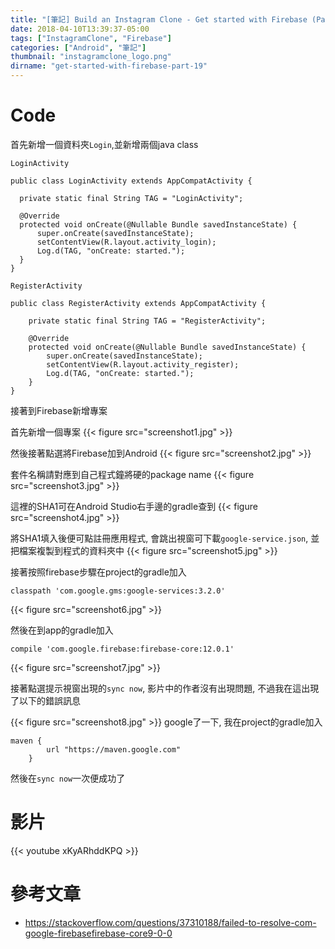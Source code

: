 ```yaml
---
title: "[筆記] Build an Instagram Clone - Get started with Firebase (Part 19)"
date: 2018-04-10T13:39:37-05:00
tags: ["InstagramClone", "Firebase"]
categories: ["Android", "筆記"]
thumbnail: "instagramclone_logo.png"
dirname: "get-started-with-firebase-part-19"
---
```


<!--more-->

# Code

首先新增一個資料夾<code>Login</code>,並新增兩個java class

<code>LoginActivity</code>

    public class LoginActivity extends AppCompatActivity {

      private static final String TAG = "LoginActivity";

      @Override
      protected void onCreate(@Nullable Bundle savedInstanceState) {
          super.onCreate(savedInstanceState);
          setContentView(R.layout.activity_login);
          Log.d(TAG, "onCreate: started.");
      }
    }

<code>RegisterActivity</code>

    public class RegisterActivity extends AppCompatActivity {

        private static final String TAG = "RegisterActivity";

        @Override
        protected void onCreate(@Nullable Bundle savedInstanceState) {
            super.onCreate(savedInstanceState);
            setContentView(R.layout.activity_register);
            Log.d(TAG, "onCreate: started.");
        }
    }

接著到Firebase新增專案

首先新增一個專案
{{< figure src="screenshot1.jpg" >}}

然後接著點選將Firebase加到Android
{{< figure src="screenshot2.jpg" >}}

套件名稱請對應到自己程式鐘將硬的package name
{{< figure src="screenshot3.jpg" >}}

這裡的SHA1可在Android Studio右手邊的gradle查到
{{< figure src="screenshot4.jpg" >}}

將SHA1填入後便可點註冊應用程式, 會跳出視窗可下載<code>google-service.json</code>, 並把檔案複製到程式的資料夾中
{{< figure src="screenshot5.jpg" >}}

接著按照firebase步驟在project的gradle加入

    classpath 'com.google.gms:google-services:3.2.0'

{{< figure src="screenshot6.jpg" >}}

然後在到app的gradle加入

    compile 'com.google.firebase:firebase-core:12.0.1'

{{< figure src="screenshot7.jpg" >}}

接著點選提示視窗出現的<code>sync now</code>, 影片中的作者沒有出現問題, 不過我在這出現了以下的錯誤訊息

{{< figure src="screenshot8.jpg" >}}
google了一下, 我在project的gradle加入

    maven {
            url "https://maven.google.com"
        }

然後在<code>sync now</code>一次便成功了



# 影片

{{< youtube xKyARhddKPQ >}}

# 參考文章

* https://stackoverflow.com/questions/37310188/failed-to-resolve-com-google-firebasefirebase-core9-0-0